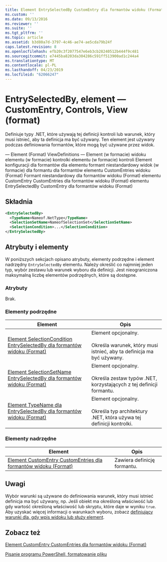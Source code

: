 ```yaml
---
title: Element EntrySelectedBy CustomEntry dla formantów widoku (Format) | Dokumentacja firmy Microsoft
ms.custom: ''
ms.date: 09/13/2016
ms.reviewer: ''
ms.suite: ''
ms.tgt_pltfrm: ''
ms.topic: article
ms.assetid: b3d80a7d-3797-4c46-ae74-ae5cda79b24f
caps.latest.revision: 8
ms.openlocfilehash: efb20c3f2077547e6eb3cb28240512b444f9c481
ms.sourcegitcommit: e7445ba8203da304286c591ff513900ad1c244a4
ms.translationtype: MT
ms.contentlocale: pl-PL
ms.lasthandoff: 04/23/2019
ms.locfileid: "62066247"
---
```

# <a name="entryselectedby-element-for-customentry-for-controls-for-view-format"></a>EntrySelectedBy, element — CustomEntry, Controls, View (format)

Definiuje typy .NET, które używają tej definicji kontroli lub warunek, który musi istnieć, aby ta definicja ma być używany. Ten element jest używany podczas definiowania formantów, które mogą być używane przez widok.

— Element (Format) ViewDefinitions — Element (w formacie) widoku elementu (w formacie) kontrolki elementu (w formacie) kontroli Element konfiguracji dla formantów dla elementu formant niestandardowy widok (w formacie) dla formantu dla formantów elementu CustomEntries widoku (Format) Formant niestandardowy dla formantów widoku (Format) elementu CustomEntry CustomEntries dla formantów widoku (Format) elementu EntrySelectedBy CustomEntry dla formantów widoku (Format)

## <a name="syntax"></a>Składnia

```xml
<EntrySelectedBy>
  <TypeName>Nameof.NetType</TypeName>
  <SelectionSetName>NameofSelectionSet</SelectionSetName>
  <SelectionCondition>...</SelectionCondition>
</EntrySelectedBy>
```

## <a name="attributes-and-elements"></a>Atrybuty i elementy

W poniższych sekcjach opisano atrybuty, elementy podrzędne i element nadrzędny `EntrySelectedBy` elementu. Należy określić co najmniej jeden typ, wybór zestawu lub warunek wyboru dla definicji. Jest nieograniczona maksymalną liczbę elementów podrzędnych, które są dostępne.

### <a name="attributes"></a>Atrybuty

Brak.

### <a name="child-elements"></a>Elementy podrzędne

|Element|Opis|
|-------------|-----------------|
|[Element SelectionCondition EntrySelectedBy dla formantów widoku (Format)](./selectioncondition-element-for-entryselectedby-for-controls-for-view-format.md)|Element opcjonalny.<br /><br /> Określa warunek, który musi istnieć, aby ta definicja ma być używany.|
|[Element SelectionSetName EntrySelectedBy dla formantów widoku (Format)](./selectionsetname-element-for-entryselectedby-for-controls-for-view-format.md)|Element opcjonalny.<br /><br /> Określa zestaw typów .NET, korzystających z tej definicji formantu.|
|[Element TypeName dla EntrySelectedBy dla formantów widoku (Format)](./typename-element-for-entryselectedby-for-controls-for-view-format.md)|Element opcjonalny.<br /><br /> Określa typ architektury .NET, która używa tej definicji kontrolki.|

### <a name="parent-elements"></a>Elementy nadrzędne

|Element|Opis|
|-------------|-----------------|
|[Element CustomEntry CustomEntries dla formantów widoku (Format)](./customentry-element-for-customentries-for-controls-for-view-format.md)|Zawiera definicję formantu.|

## <a name="remarks"></a>Uwagi

Wybór warunki są używane do definiowania warunek, który musi istnieć definicja ma być używany, np. Jeśli obiekt ma określoną właściwość lub gdy wartość określoną właściwość lub skryptu, które daje w wyniku `true`. Aby uzyskać więcej informacji o warunkach wyboru, zobacz [definiujący warunki dla, gdy wpis widoku lub służy element](./defining-conditions-for-displaying-data.md).

## <a name="see-also"></a>Zobacz też

[Element CustomEntry CustomEntries dla formantów widoku (Format)](./customentry-element-for-customentries-for-controls-for-view-format.md)

[Pisanie programu PowerShell, formatowanie pliku](./writing-a-powershell-formatting-file.md)
